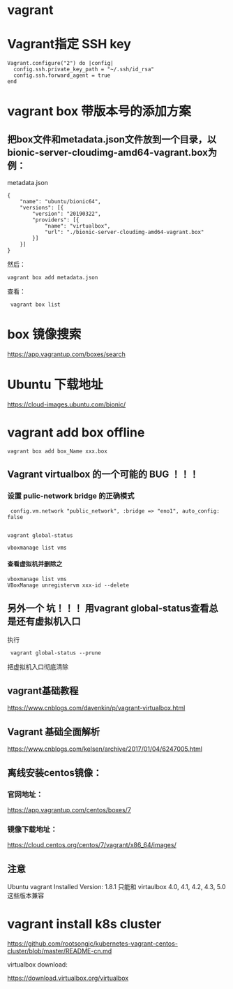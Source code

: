 # vagrant


# Vagrant指定 SSH key

```
Vagrant.configure("2") do |config|
  config.ssh.private_key_path = "~/.ssh/id_rsa"
  config.ssh.forward_agent = true
end

```


# vagrant box 带版本号的添加方案

## 把box文件和metadata.json文件放到一个目录，以bionic-server-cloudimg-amd64-vagrant.box为例：

metadata.json
```
{
    "name": "ubuntu/bionic64",
    "versions": [{
        "version": "20190322",
        "providers": [{
            "name": "virtualbox",
            "url": "./bionic-server-cloudimg-amd64-vagrant.box"
        }]
    }]
}

```

然后：

```
vagrant box add metadata.json
```

查看：

```
 vagrant box list

```


# box 镜像搜索

https://app.vagrantup.com/boxes/search



# Ubuntu 下载地址  

https://cloud-images.ubuntu.com/bionic/


# vagrant add box offline
```
vagrant box add box_Name xxx.box
```


##  Vagrant virtualbox 的一个可能的 BUG ！！！ 

###  设置 pulic-network bridge 的正确模式

```
 config.vm.network "public_network", :bridge => "eno1", auto_config: false
 
```


```
vagrant global-status

vboxmanage list vms

```

#### 查看虚拟机并删除之
```
vboxmanage list vms
VBoxManage unregistervm xxx-id --delete
```

## 另外一个 坑！！！   用vagrant global-status查看总是还有虚拟机入口

执行
```
 vagrant global-status --prune
```
把虚拟机入口彻底清除


## vagrant基础教程

https://www.cnblogs.com/davenkin/p/vagrant-virtualbox.html   



##  Vagrant 基础全面解析

https://www.cnblogs.com/kelsen/archive/2017/01/04/6247005.html    


##  离线安装centos镜像：


###  官网地址：     

https://app.vagrantup.com/centos/boxes/7    



###  镜像下载地址：         
https://cloud.centos.org/centos/7/vagrant/x86_64/images/     



##  注意

Ubuntu vagrant Installed Version: 1.8.1  只能和 virtaulbox 4.0, 4.1, 4.2, 4.3, 5.0 这些版本兼容   



# vagrant install k8s cluster

https://github.com/rootsongjc/kubernetes-vagrant-centos-cluster/blob/master/README-cn.md    




virtualbox download:

https://download.virtualbox.org/virtualbox   


